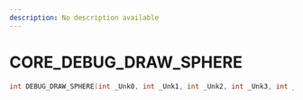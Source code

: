 ```yaml
---
description: No description available 
---
```


# CORE\_DEBUG_DRAW_SPHERE

```cpp
int DEBUG_DRAW_SPHERE(int _Unk0, int _Unk1, int _Unk2, int _Unk3, int _Unk4, int _Unk5, int _Unk6);
```